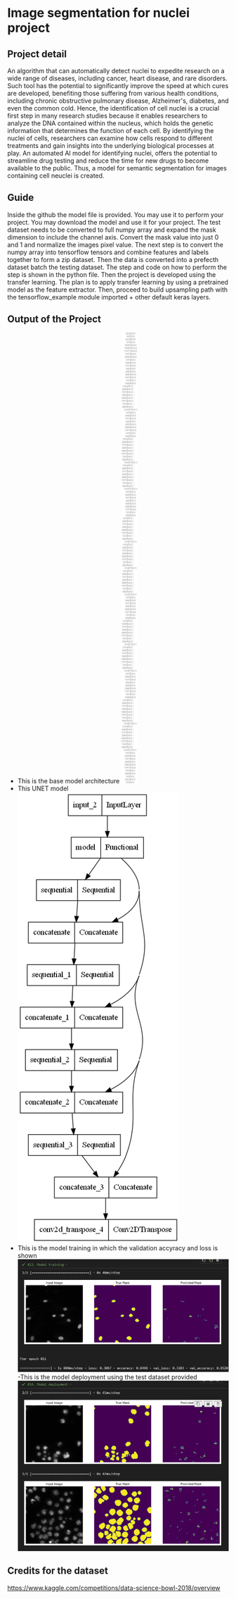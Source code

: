 # Image segmentation for nuclei project
## Project detail
An algorithm that can automatically detect nuclei to expedite research on a wide range of diseases, including cancer, heart disease, and rare disorders. 
Such tool has the potential to significantly improve the speed at which cures are developed, benefiting those suffering from various health conditions, including chronic obstructive pulmonary disease, Alzheimer's, diabetes, and even the common cold.
Hence, the identification of cell nuclei is a crucial first step in many research studies because it enables researchers to analyze the DNA contained within the nucleus, which holds the genetic information that determines the function of each cell. 
By identifying the nuclei of cells, researchers can examine how cells respond to different treatments and gain insights into the underlying biological processes at play. 
An automated AI model for identifying nuclei, offers the potential to streamline drug testing and reduce the time for new drugs to become available to the public.
Thus, a model for semantic segmentation for images containing cell neuclei is created.
## Guide
Inside the github the model file is provided. You may use it to perform your project.
You may download the model and use it for your project. The test dataset needs to be converted to full numpy array and expand the mask dimension to include the channel axis.
Convert the mask value into just 0 and 1 and normalize the images pixel value. The next step is to convert the numpy array into tensorflow tensors and combine features and labels together to form a zip dataset.
Then the data is converted into a prefecth dataset batch the testing dataset. The step and code on how to perform the step is shown in the python file. Then the project is developed using the transfer learning. The plan is to apply transfer learning by using a pretrained model as the feature extractor.
Then, proceed to build  upsampling path with the tensorflow_example module imported + other default keras layers.
## Output of the Project
- This is the base model architecture 
![alt text](model_arch.png)
- This UNET model 
![alt text](UNETmodel_arch.png)
- This is the model training in which the validation accyracy and loss is shown
![alt text](model_training.PNG)
-This is the model deployment using the test dataset provided
![alt text](model_deployment.PNG)
## Credits for the dataset
https://www.kaggle.com/competitions/data-science-bowl-2018/overview